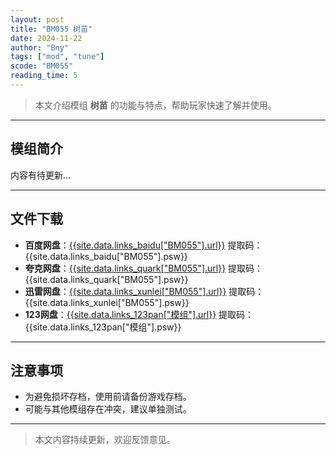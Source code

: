 ```yaml
---
layout: post
title: "BM055 树苗"
date: 2024-11-22
author: "Bny"
tags: ["mod", "tune"]
scode: "BM055"
reading_time: 5
---
```


> 本文介绍模组 **树苗** 的功能与特点，帮助玩家快速了解并使用。

---

## 模组简介

内容有待更新...

---

## 文件下载
- **百度网盘**：[{{site.data.links_baidu["BM055"].url}}]({{site.data.links_baidu["BM055"].url}}) 提取码：{{site.data.links_baidu["BM055"].psw}}
- **夸克网盘**：[{{site.data.links_quark["BM055"].url}}]({{site.data.links_quark["BM055"].url}}) 提取码：{{site.data.links_quark["BM055"].psw}}
- **迅雷网盘**：[{{site.data.links_xunlei["BM055"].url}}]({{site.data.links_xunlei["BM055"].url}}) 提取码：{{site.data.links_xunlei["BM055"].psw}}
- **123网盘**：[{{site.data.links_123pan["模组"].url}}]({{site.data.links_123pan["模组"].url}}) 提取码：{{site.data.links_123pan["模组"].psw}}

---

## 注意事项
- 为避免损坏存档，使用前请备份游戏存档。
- 可能与其他模组存在冲突，建议单独测试。

---

> 本文内容持续更新，欢迎反馈意见。

